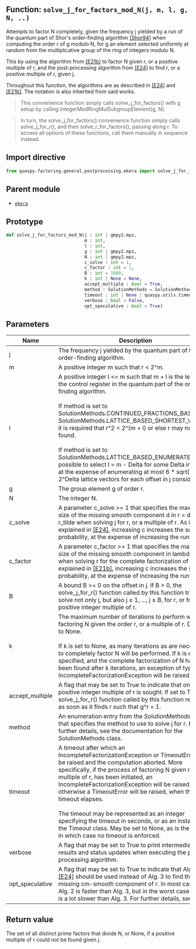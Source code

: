 ## Function: <code>solve\_j\_for\_factors\_mod\_N(j, m, l, g, N, ..)</code>
Attempts to factor N completely, given the frequency j yielded by a run of the quantum part of Shor's order-finding algorithm [[Shor94]](https://doi.org/10.1109/SFCS.1994.365700) when computing the order r of g modulo N, for g an element selected uniformly at random from the multiplicative group of the ring of integers modulo N.

This by using the algorithm from [[E21b]](https://doi.org/10.1007/s11128-021-03069-1) to factor N given r, or a positive multiple of r, and the post-processing algorithm from [[E24]](https://doi.org/10.1145/3655026) to find r, or a positive multiple of r, given j.

Throughout this function, the algorithms are as described in [[E24]](https://doi.org/10.1145/3655026) and [[E21b]](https://doi.org/10.1007/s11128-021-03069-1). The notation is also inherited from said works.

> This convenience function simply calls solve_j_for_factors() with g setup by calling IntegerModRingMulSubgroupElement(g, N).

> In turn, the solve_j_for_factors() convenience function simply calls solve_j_for_r(), and then solve_r_for_factors(), passing along r. To access all options of these functions, call them manually in sequence instead.

## Import directive
```python
from quaspy.factoring.general.postprocessing.ekera import solve_j_for_factors_mod_N
```

## Parent module
- [<code>ekera</code>](README.md)

## Prototype
```python
def solve_j_for_factors_mod_N(j : int | gmpy2.mpz,
                              m : int,
                              l : int,
                              g : int | gmpy2.mpz,
                              N : int | gmpy2.mpz,
                              c_solve : int = 1,
                              c_factor : int = 1,
                              B : int = 1000,
                              k : int | None = None,
                              accept_multiple : bool = True,
                              method : SolutionMethods = SolutionMethods.LATTICE_BASED_SHORTEST_VECTOR,
                              timeout : int | None | quaspy.utils.timeout.Timeout = None,
                              verbose : bool = False,
                              opt_speculative : bool = True)
```

## Parameters
| <b>Name</b> | <b>Description</b> |
| ----------- | ------------------ |
| j | The frequency j yielded by the quantum part of the order-finding algorithm. |
| m | A positive integer m such that r < 2^m. |
| l | A positive integer l <= m such that m + l is the length of the control register in the quantum part of the order-finding algorithm.<br><br>If method is set to SolutionMethods.CONTINUED_FRACTIONS_BASED or SolutionMethods.LATTICE_BASED_SHORTEST_VECTOR, it is required that r^2 < 2^(m + l) or else r may not be found.<br><br>If method is set to SolutionMethods.LATTICE_BASED_ENUMERATE, it is possible to select l = m - Delta for some Delta in [0, m), at the expense of enumerating at most 6 * sqrt(3) * 2^Delta lattice vectors for each offset in j considered. |
| g | The group element g of order r. |
| N | The integer N. |
| c_solve | A parameter c_solve >= 1 that specifies the maximum size of the missing smooth component d in r = d * r_tilde when solving j for r, or a multiple of r. As is explained in [[E24]](https://doi.org/10.1145/3655026), increasing c increases the success probability, at the expense of increasing the runtime. |
| c_factor | A parameter c_factor >= 1 that specifies the maximum size of the missing smooth component in lambda'(N) when solving r for the complete factorization of N. As is explained in [[E21b]](https://doi.org/10.1007/s11128-021-03069-1), increasing c increases the success probability, at the expense of increasing the runtime. |
| B | A bound B >= 0 on the offset in j. If B > 0, the solve_j_for_r() function called by this function tries to solve not only j, but also j ± 1, ..., j ± B, for r, or for a positive integer multiple of r. |
| k | The maximum number of iterations to perform when factoring N given the order r, or a multiple of r. Defaults to None.<br><br>If k is set to None, as many iterations as are necessary to completely factor N will be performed. If k is explicitly specified, and the complete factorization of N has not been found after k iterations, an exception of type IncompleteFactorizationException will be raised. |
| accept_multiple | A flag that may be set to True to indicate that only a positive integer multiple of r is sought. If set to True, the solve_j_for_r() function called by this function returns as soon as it finds r such that g^r = 1. |
| method | An enumeration entry from the SolutionMethods class that specifies the method to use to solve j for r. For further details, see the documentation for the SolutionMethods class. |
| timeout | A timeout after which an IncompleteFactorizationException or TimeoutError will be raised and the computation aborted. More specifically, if the process of factoring N given r, or a multiple of r, has been initiated, an IncompleteFactorizationException will be raised, otherwise a TimeoutError will be raised, when the timeout elapses.<br><br>The timeout may be represented as an integer specifying the timeout in seconds, or as an instance of the Timeout class. May be set to None, as is the default, in which case no timeout is enforced. |
| verbose | A flag that may be set to True to print intermediary results and status updates when executing the post-processing algorithm. |
| opt_speculative | A flag that may be set to True to indicate that Alg. 2 in [[E24]](https://doi.org/10.1145/3655026) should be used instead of Alg. 3 to find the missing cm-smooth component of r. In most cases, Alg. 2 is faster than Alg. 3, but in the worst case Alg. 2 is a lot slower than Alg. 3. For further details, see [[E24]](https://doi.org/10.1145/3655026). |

## Return value
The set of all distinct prime factors that divide N, or None, if a positive multiple of r could not be found given j.

